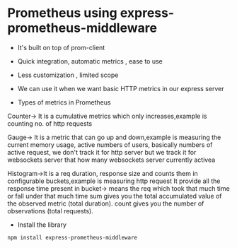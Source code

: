 # Prometheus using express-prometheus-middleware
- It's built on top of prom-client
- Quick integration, automatic metrics , ease to use
- Less customization , limited scope
- We can use it when we want basic HTTP metrics in our express server

- Types of metrics in Prometheus

Counter-> It is a cumulative metrics which only increases,example is counting no. of http requests

Gauge-> It is a metric that can go up and down,example is measuring the current memory usage, active numbers of users, basically numbers of active request, we don't track it for http server but we track it for websockets server that how many websockets server currently activea

Histogram->It is a req duration, response size and counts them in configurable buckets,example is measuring http request
It provide all the response time present in bucket-> means the req which took that much time or fall under that much time
sum gives you the total accumulated value of the observed metric (total duration).
count gives you the number of observations (total requests).

- Install the library
```
npm install express-prometheus-middleware
```

